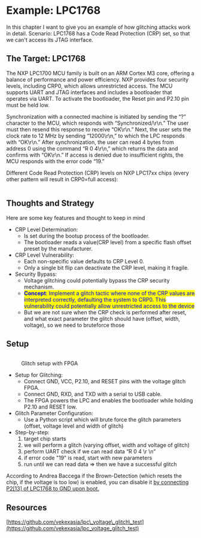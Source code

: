 # Example: LPC1768

In this chapter I want to give you an example of how glitching attacks work in detail. Scenario: LPC1768 has a Code Read Protection (CRP) set, so that we can't access its JTAG interface.

## The Target: LPC1768

The NXP LPC1700 MCU family is built on an ARM Cortex M3 core, offering a balance of performance and power efficiency. NXP provides four security levels, including CRP0, which allows unrestricted access. The MCU supports UART and JTAG interfaces and includes a bootloader that operates via UART. To activate the bootloader, the Reset pin and P2.10 pin must be held low.

Synchronization with a connected machine is initiated by sending the “?” character to the MCU, which responds with “Synchronized/\r\n.” The user must then resend this response to receive “OK\r\n.” Next, the user sets the clock rate to 12 MHz by sending “12000\r\n,” to which the LPC responds with “OK\r\n.” After synchronization, the user can read 4 bytes from address 0 using the command “R 0 4\r\n,” which returns the data and confirms with “OK\r\n.” If access is denied due to insufficient rights, the MCU responds with the error code “19.”

Different Code Read Protection (CRP) levels on NXP LPC17xx chips (every other pattern will result in CRP0=full access):

<figure><img src="../../../.gitbook/assets/image (62).png" alt=""><figcaption></figcaption></figure>

## Thoughts and Strategy

Here are some key features and thought to keep in mind

* CRP Level Determination:
  * Is set during the bootup process of the bootloader.
  * The bootloader reads a value(CRP level) from a specific flash offset preset by the manufacturer.
* CRP Level Vulnerability:
  * Each non-specific value defaults to CRP Level 0.
  * Only a single bit flip can deactivate the CRP level, making it fragile.
* Security Bypass:
  * Voltage glitching could potentially bypass the CRP security mechanism.
  * <mark style="color:blue;">**Concept**</mark><mark style="color:blue;">: Implement a glitch tactic where none of the CRP values are interpreted correctly, defaulting the system to CRP0. This vulnerability could potentially allow unrestricted access to the device</mark>
  * But we are not sure when the CRP check is performed after reset, and what exact parameter the glitch should have (offset, width, voltage), so we need to bruteforce those

## Setup

<figure><img src="../../../.gitbook/assets/glitch aufbau.png" alt=""><figcaption><p>Glitch setup with FPGA</p></figcaption></figure>

* Setup for Glitching:
  * Connect GND, VCC, P2.10, and RESET pins with the voltage glitch FPGA.
  * Connect GND, RXD, and TXD with a serial to USB cable.
  * The FPGA powers the LPC and enables the bootloader while holding P2.10 and RESET low.
* Glitch Parameter Configuration:
  * Use a Python script which will brute force the glitch parameters (offset, voltage level and width of glitch)
* Step-by-step:
  1. target chip starts
  2. we will perform a glitch (varying offset, width and voltage of glitch)
  3. perform UART check if we can read data  “R 0 4 \r \n”
  4. if error code "19" is read, start with new parameters
  5. run until we can read data => then we have a successful glitch

According to Andrea Baccega if the Brown-Detection (which resets the chip, if the voltage is too low) is enabled, you can disable it [by connecting P2\[13\] of LPC1768 to GND upon boot.](https://github.com/vekexasia/lpc_voltage_glitch_test)

## Resources

[https://github.com/vekexasia/lpc\_voltage\_glitch\_test](https://github.com/vekexasia/lpc_voltage_glitch_test)

